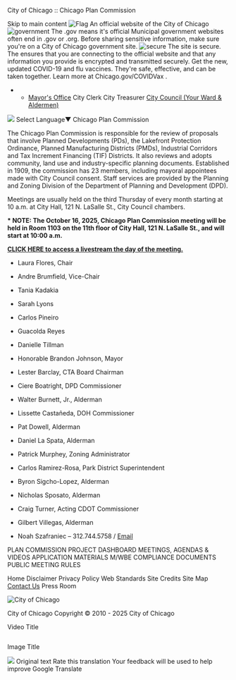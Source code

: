 City of Chicago :: Chicago Plan Commission


Skip to main content
![Flag](https://www.chicago.gov/content/dam/city/cds/safari-pinned-tab.svg)
An official website of the City of Chicago
![government](https://www.chicago.gov/content/dam/city/cds/icon-dot-gov.svg)
The .gov means it's official
Municipal government websites often end in .gov or .org. Before sharing sensitive information, make sure you're on a City of Chicago government site.
![secure](https://www.chicago.gov/content/dam/city/cds/icon-https.svg)
The site is secure.
The
ensures that you are connecting to the official website and that any information you provide is encrypted and transmitted securely.
Get the new, updated COVID-19 and flu vaccines. They're safe, effective, and can be taken together. Learn more at
Chicago.gov/COVIDVax
.

* + [Mayor's Office](https://www.chicago.gov/city/en/depts/mayor.html)
    City Clerk
    City Treasurer
    [City Council (Your Ward & Aldermen)](https://www.chicago.gov/city/en/about/council.html)

![](https://www.google.com/images/cleardot.gif)
Select Language​▼
Chicago Plan Commission

The Chicago Plan Commission is responsible for the review of proposals that involve Planned Developments (PDs), the Lakefront Protection Ordinance, Planned Manufacturing Districts (PMDs), Industrial Corridors and Tax Increment Financing (TIF) Districts. It also reviews and adopts community, land use and industry-specific planning documents. Established in 1909, the commission has 23 members, including mayoral appointees made with City Council consent. Staff services are provided by the Planning and Zoning Division of the Department of Planning and Development (DPD).

Meetings are usually held on the third Thursday of every month starting at 10 a.m. at City Hall, 121 N. LaSalle St., City Council chambers.

**\*
NOTE:
The October 16, 2025, Chicago Plan Commission meeting will be held in
Room 1103
on the 11th floor of City Hall, 121 N. LaSalle St., and will start at 10:00 a.m.**

[**CLICK HERE to access a livestream the day of the meeting.**](https://vimeo.com/event/2354896 "CPC live stream")

* Laura Flores, Chair
* Andre Brumfield, Vice-Chair
* Tania Kadakia
* Sarah Lyons
* Carlos Pineiro
* Guacolda Reyes
* Danielle Tillman

* Honorable Brandon Johnson, Mayor
* Lester Barclay, CTA Board Chairman
* Ciere Boatright, DPD Commissioner
* Walter Burnett, Jr., Alderman
* Lissette Castañeda, DOH Commissioner
* Pat Dowell, Alderman
* Daniel La Spata, Alderman
* Patrick Murphey, Zoning Administrator
* Carlos Ramirez-Rosa, Park District Superintendent
* Byron Sigcho-Lopez, Alderman
* Nicholas Sposato, Alderman
* Craig Turner, Acting CDOT Commissioner
* Gilbert Villegas, Alderman

* Noah Szafraniec – 312.744.5758 /
  [Email](mailto:Noah.Szafraniec@cityofchicago.org)

PLAN COMMISSION PROJECT DASHBOARD
MEETINGS, AGENDAS & VIDEOS
APPLICATION MATERIALS
M/WBE COMPLIANCE DOCUMENTS
PUBLIC MEETING RULES


Home
Disclaimer
Privacy Policy
Web Standards
Site Credits
Site Map
[Contact Us](https://www.chicago.gov/city/en/general/contact.html)
Press Room

![City of Chicago](https://www.chicago.gov/content/dam/city/cds/city_seal_clr.png)

City of Chicago
Copyright © 2010 - 2025 City of Chicago





Video Title

![]()

Image Title


![](https://fonts.gstatic.com/s/i/productlogos/translate/v14/24px.svg)
Original text
Rate this translation
Your feedback will be used to help improve Google Translate